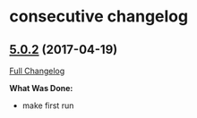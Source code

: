 # consecutive changelog

## [5.0.2](http://github.com/ivanoff/create-raml/tree/5.0.2) (2017-04-19)
[Full Changelog](http://github.com/ivanoff/create-raml/compare/5.0.2...5.0.2)

**What Was Done:**

- make first run

